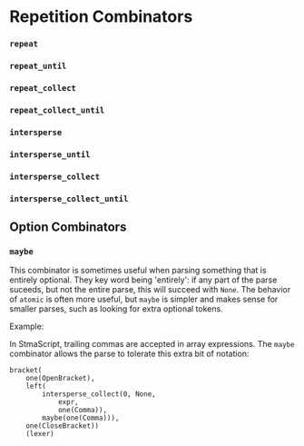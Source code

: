 # Repetition Combinators


### `repeat`
### `repeat_until`
### `repeat_collect`
### `repeat_collect_until`
### `intersperse`
### `intersperse_until`
### `intersperse_collect`
### `intersperse_collect_until`
## Option Combinators
### `maybe`

This combinator is sometimes useful when parsing something that is entirely optional. They key word being 'entirely': if any part of the parse suceeds, but not the entire parse, this will succeed with `None`. The behavior of `atomic` is often more useful, but `maybe` is simpler and makes sense for smaller parses, such as looking for extra optional tokens. 

Example:

In StmaScript, trailing commas are accepted in array expressions. The `maybe` combinator allows the parse to tolerate this extra bit of notation:

```
bracket(
    one(OpenBracket),
    left(
        intersperse_collect(0, None,
            expr,
            one(Comma)),
        maybe(one(Comma))),
    one(CloseBracket))
    (lexer)
```
